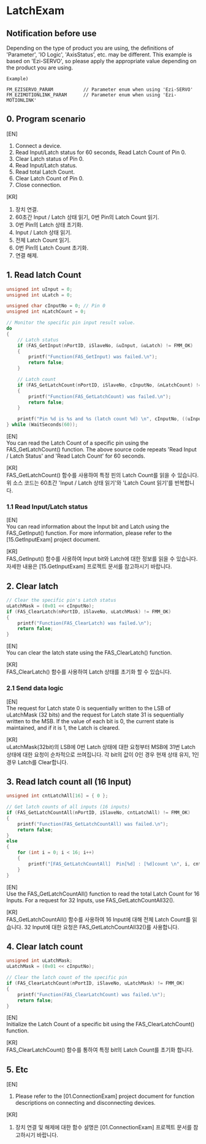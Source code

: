 # LatchExam

Notification before use
-------------------------------------------------------
Depending on the type of product you are using, the definitions of 'Parameter', 'IO Logic', 'AxisStatus', etc. may be different.
This example is based on 'Ezi-SERVO', so please apply the appropriate value depending on the product you are using.

```
Example)

FM_EZISERVO_PARAM			// Parameter enum when using 'Ezi-SERVO'	
FM_EZIMOTIONLINK_PARAM		// Parameter enum when using 'Ezi-MOTIONLINK'
```

## 0. Program scenario
[EN]  
1. Connect a device.
2. Read Input/Latch status for 60 seconds, Read Latch Count of Pin 0.
3. Clear Latch status of Pin 0.
4. Read Input/Latch status.
5. Read total Latch Count.
6. Clear Latch Count of Pin 0.
5. Close connection.

[KR]  
1. 장치 연결.
2. 60초간 Input / Latch 상태 읽기, 0번 Pin의 Latch Count 읽기.
3. 0번 Pin의 Latch 상태 초기화.
4. Input / Latch 상태 읽기.
5. 전체 Latch Count 읽기.
6. 0번 Pin의 Latch Count 초기화.
7. 연결 해제.

## 1. Read latch Count
``` c++
unsigned int uInput = 0;
unsigned int uLatch = 0;

unsigned char cInputNo = 0;	// Pin 0
unsigned int nLatchCount = 0;

// Monitor the specific pin input result value.
do
{
	// Latch status
	if (FAS_GetInput(nPortID, iSlaveNo, &uInput, &uLatch) != FMM_OK)
	{
		printf("Function(FAS_GetInput) was failed.\n");
		return false;
	}

	// Latch count
	if (FAS_GetLatchCount(nPortID, iSlaveNo, cInputNo, &nLatchCount) != FMM_OK)
	{
		printf("Function(FAS_GetLatchCount) was failed.\n");
		return false;
	}

	printf("Pin %d is %s and %s (latch count %d) \n", cInputNo, ((uInput & (0x01 << cInputNo)) ? "ON" : "OFF"), ((uLatch & (0x01 << cInputNo)) ? "latched" : "not latched"), nLatchCount);
} while (WaitSeconds(60));
```
[EN]  
You can read the Latch Count of a specific pin using the FAS_GetLatchCount() function. 
The above source code repeats 'Read Input / Latch Status' and 'Read Latch Count' for 60 seconds.

[KR]  
FAS_GetLatchCount() 함수를 사용하여 특정 핀의 Latch Count를 읽을 수 있습니다.
위 소스 코드는 60초간 'Input / Latch 상태 읽기'와 'Latch Count 읽기'를 반복합니다.

### 1.1 Read Input/Latch status
[EN]  
You can read information about the Input bit and Latch using the FAS_GetInput() function. 
For more information, please refer to the [15.GetInputExam] project document.

[KR]  
FAS_GetInput() 함수를 사용하여 Input bit와 Latch에 대한 정보를 읽을 수 있습니다.
자세한 내용은 [15.GetInputExam] 프로젝트 문서를 참고하시기 바랍니다.

## 2. Clear latch
``` c++
// Clear the specific pin's Latch status
uLatchMask = (0x01 << cInputNo);
if (FAS_ClearLatch(nPortID, iSlaveNo, uLatchMask) != FMM_OK)
{
	printf("Function(FAS_ClearLatch) was failed.\n");
	return false;
}
```
[EN]  
You can clear the latch state using the FAS_ClearLatch() function.

[KR]  
FAS_ClearLatch() 함수를 사용하여 Latch 상태를 초기화 할 수 있습니다.

### 2.1 Send data logic
[EN]  
The request for Latch state 0 is sequentially written to the LSB of uLatchMask (32 bits) and the request for Latch state 31 is sequentially written to the MSB. 
If the value of each bit is 0, the current state is maintained, and if it is 1, the Latch is cleared.

[KR]  
uLatchMask(32bit)의 LSB에 0번 Latch 상태에 대한 요청부터 MSB에 31번 Latch 상태에 대한 요청이 순차적으로 쓰여집니다.
각 bit의 값이 0인 경우 현재 상태 유지, 1인 경우 Latch를 Clear합니다.

## 3. Read latch count all (16 Input)
``` c++
unsigned int cntLatchAll[16] = { 0 };

// Get latch counts of all inputs (16 inputs)
if (FAS_GetLatchCountAll(nPortID, iSlaveNo, cntLatchAll) != FMM_OK)
{
	printf("Function(FAS_GetLatchCountAll) was failed.\n");
	return false;
}
else
{
	for (int i = 0; i < 16; i++)
	{
		printf("[FAS_GetLatchCountAll]  Pin[%d] : [%d]count \n", i, cntLatchAll[i]);
	}
}
```
[EN]  
Use the FAS_GetLatchCountAll() function to read the total Latch Count for 16 Inputs. 
For a request for 32 Inputs, use FAS_GetLatchCountAll32().

[KR]  
FAS_GetLatchCountAll() 함수를 사용하여 16 Input에 대해 전체 Latch Count를 읽습니다.
32 Input에 대한 요청은 FAS_GetLatchCountAll32()를 사용합니다.

## 4. Clear latch count
``` c++
unsigned int uLatchMask;
uLatchMask = (0x01 << cInputNo);

// Clear the latch count of the specific pin
if (FAS_ClearLatchCount(nPortID, iSlaveNo, uLatchMask) != FMM_OK)
{
	printf("Function(FAS_ClearLatchCount) was failed.\n");
	return false;
}
```
[EN]  
Initialize the Latch Count of a specific bit using the FAS_ClearLatchCount() function.

[KR]  
FAS_ClearLatchCount() 함수를 통하여 특정 bit의 Latch Count를 초기화 합니다.

## 5. Etc
[EN]  
1. Please refer to the [01.ConnectionExam] project document for function descriptions on connecting and disconnecting devices.

[KR]  
1. 장치 연결 및 해제에 대한 함수 설명은 [01.ConnectionExam] 프로젝트 문서를 참고하시기 바랍니다.
